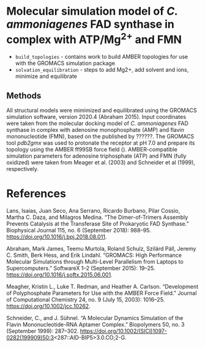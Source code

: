 # Molecular simulation model of *C. ammoniagenes* FAD synthase in complex with ATP/Mg<sup>2+</sup> and FMN

* `build_topologies` - contains work to build AMBER topologies for use with the GROMACS simulation package
* `solvation_equilibration` - steps to add Mg2+, add solvent and ions, minimize and equilibrate

## Methods

All structural models were mimimized and equilibrated using the GROMACS simulation software, version 2020.4 (Abraham 2015).  Input coordinates were taken from the molecular docking model of *C. ammoniagenes* FAD synthase in complex with adenosine monophosphate (AMP) and flavin mononucleotide (FMN), based on the  published by ??????.  The GROMACS tool *pdb2gmx* was used to protonate the receptor at pH 7.0 and prepare its topology using the AMBER ff99SB force field ().  AMBER-compatible simulation parameters for adenosine triphosphate (ATP) and FMN (fully oxidized) were taken from Meager et al. (2003) and Schneider et al (1999), respectively.  


# References

Lans, Isaias, Juan Seco, Ana Serrano, Ricardo Burbano, Pilar Cossio, Martha C. Daza, and Milagros Medina. “The Dimer-of-Trimers Assembly Prevents Catalysis at the Transferase Site of Prokaryotic FAD Synthase.” Biophysical Journal 115, no. 6 (September 2018): 988–95. https://doi.org/10.1016/j.bpj.2018.08.011.

Abraham, Mark James, Teemu Murtola, Roland Schulz, Szilárd Páll, Jeremy C. Smith, Berk Hess, and Erik Lindahl. “GROMACS: High Performance Molecular Simulations through Multi-Level Parallelism from Laptops to Supercomputers.” SoftwareX 1–2 (September 2015): 19–25. https://doi.org/10.1016/j.softx.2015.06.001.

Meagher, Kristin L., Luke T. Redman, and Heather A. Carlson. “Development of Polyphosphate Parameters for Use with the AMBER Force Field.” Journal of Computational Chemistry 24, no. 9 (July 15, 2003): 1016–25. https://doi.org/10.1002/jcc.10262.

Schneider, C., and J. Sühnel. “A Molecular Dynamics Simulation of the Flavin Mononucleotide-RNA Aptamer Complex.” Biopolymers 50, no. 3 (September 1999): 287–302. https://doi.org/10.1002/(SICI)1097-0282(199909)50:3<287::AID-BIP5>3.0.CO;2-G.



